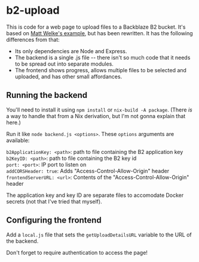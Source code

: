 b2-upload
=====

This is code for a web page to upload files to a Backblaze B2 bucket.  It's based on [Matt Welke's example](https://github.com/mattwelke/upload-file-to-backblaze-b2-from-browser-example), but has been rewritten.  It has the following differences from that:

- Its only dependencies are Node and Express.
- The backend is a single .js file -- there isn't so much code that it needs to be spread out into separate modules.
- The frontend shows progress, allows multiple files to be selected and uploaded, and has other small affordances.

Running the backend
-----

You'll need to install it using `npm install` or `nix-build -A package`.  (There *is* a way to handle that from a Nix derivation, but I'm not gonna explain that here.)

Run it like `node backend.js <options>`.  These `options` arguments are available:

`b2ApplicationKey: <path>`: path to file containing the B2 application key  
`b2KeyID: <path>`: path to file containing the B2 key id  
`port: <port>`: IP port to listen on  
`addCORSHeader: true`: Adds "Access-Control-Allow-Origin" header  
`frontendServerURL: <url>`: Contents of the "Access-Control-Allow-Origin" header

The application key and key ID are separate files to accomodate Docker secrets (not that I've tried that myself).

Configuring the frontend
-----

Add a `local.js` file that sets the `getUploadDetailsURL` variable to the URL of the backend.

Don't forget to require authentication to access the page!
